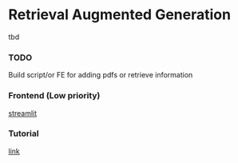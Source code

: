 # Retrieval Augmented Generation

tbd

### TODO

Build script/or FE for adding pdfs or retrieve information

### Frontend (Low priority)

[streamlit](https://github.com/streamlit/streamlit)


### Tutorial

[link](https://medium.com/@solidokishore/building-rag-application-using-langchain-openai-faiss-3b2af23d98ba)
